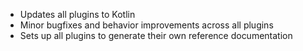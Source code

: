 ---
---

- Updates all plugins to Kotlin
- Minor bugfixes and behavior improvements across all plugins
- Sets up all plugins to generate their own reference documentation